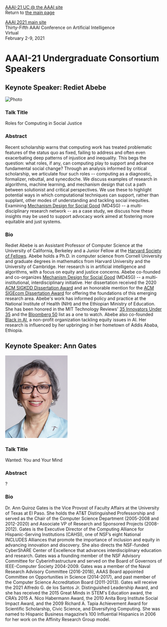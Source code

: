 [AAAI-21 UC @ the AAAI site ](https://aaai.org/Conferences/AAAI-21/undergraduate-consortium/)  
Return to [the main page](https://aaai-uc.github.io/)

[AAAI 2021 main site](http://aaai.org/Conferences/AAAI-21/)  
Thirty-Fifth AAAI Conference on Artificial Intelligence  
Virtual  
February 2-9, 2021


# AAAI-21 Undergraduate Consortium Speakers

## Keynote Speaker: Rediet Abebe
<img width="200" alt="Photo" src="https://www2.eecs.berkeley.edu/Faculty/Photos/Homepages/rabebe.jpg">

### Talk Title 
Roles for Computing in Social Justice

### Abstract
Recent scholarship warns that computing work has treated problematic features of the status quo as fixed, failing to address and often even exacerbating deep patterns of injustice and inequality. This begs the question: what roles, if any, can computing play to support and advance fundamental social change? Through an analysis informed by critical scholarship, we articulate four such roles -- computing as a diagnostic, formalizer, rebuttal, and synecdoche. We discuss examples of research in algorithms, machine learning, and mechanism design that cut a path between solutionist and critical perspectives. We use these to highlight potential ways in which computational techniques can support, rather than supplant, other modes of understanding and tackling social inequities. Examining [Mechanism Design for Social Good](https://www.md4sg.com/) (MD4SG) -- a multi-disciplinary research network -- as a case study, we discuss how these insights may be used to support advocacy work aimed at fostering more equitable and just systems.

### Bio 
Rediet Abebe is an Assistant Professor of Computer Science at the University of California, Berkeley and a Junior Fellow at the [Harvard Society of Fellows](https://socfell.fas.harvard.edu/senior-junior-fellows-current-academic-year). Abebe holds a Ph.D. in computer science from Cornell University and graduate degrees in mathematics from Harvard University and the University of Cambridge. Her research is in artificial intelligence and algorithms, with a focus on equity and justice concerns. Abebe co-founded and co-organizes [Mechanism Design for Social Good](https://www.md4sg.com/) (MD4SG) -- a multi-institutional, interdisciplinary initiative. Her dissertation received the 2020 [ACM SIGKDD Dissertation Award](https://www.kdd.org/awards/sigkdd-dissertation-award) and an honorable mention for the [ACM SIGEcom Dissertation Award](http://www.sigecom.org/award-phd.html) for offering the foundations of this emerging research area. Abebe's work has informed policy and practice at the National Institute of Health (NIH) and the Ethiopian Ministry of Education. She has been honored in the MIT Technology Reviews' [35 Innovators Under 35](https://www.technologyreview.com/innovators-under-35/2019) and the [Bloomberg 50](https://www.bloomberg.com/features/2018-bloomberg-50/#Abebe) list as a one to watch. Abebe also co-founded [Black in AI](https://blackinai.github.io/#/), a non-profit organization tackling equity issues in AI. Her research is influenced by her upbringing in her hometown of Addis Ababa, Ethiopia.


## Keynote Speaker: Ann Gates
<img width="200" alt="Photo" src="/2021/gates2s.jpg">
 
### Talk Title 
Wanted: You and Your Mind

### Abstract
?

### Bio 
Dr. Ann Quiroz Gates is the Vice Provost of Faculty Affairs at the University of Texas at El Paso. She holds the AT&T Distinguished Professorship and served as the Chair of the Computer Science Department (2005-2008 and 2012-2020) and Associate VP of Research and Sponsored Projects (2008-2012).  Gates is the Executive Director of the Computing Alliance for Hispanic-Serving Institutions (CAHSI), one of NSF’s eight National INCLUDES Alliances that promote the importance of inclusion and equity in advancing innovation and discovery. She also directs the NSF-funded CyberShARE Center of Excellence that advances interdisciplinary education and research. Gates was a founding member of the NSF Advisory Committee for Cyberinfrastructure and served on the Board of Governors of IEEE-Computer Society 2004-2009. Gates was a member of the Naval Research Advisory Committee (2016-2018), AAAS Board appointed Committee on Opportunities in Science (2014-2017), and past member of the Computer Science Accreditation Board (2011-2013). Gates will receive the 2021 Alfredo G. de los Santos Jr. Distinguished Leadership Award, and she has received the 2015 Great Minds in STEM's Education award, the CRA’s 2015 A. Nico Habermann Award, the 2010 Anita Borg Institute Social Impact Award, and the 2009 Richard A. Tapia Achievement Award for Scientific Scholarship, Civic Science, and Diversifying Computing. She was named to Hispanic Business magazine’s 100 Influential Hispanics in 2006 for her work on the Affinity Research Group model.
